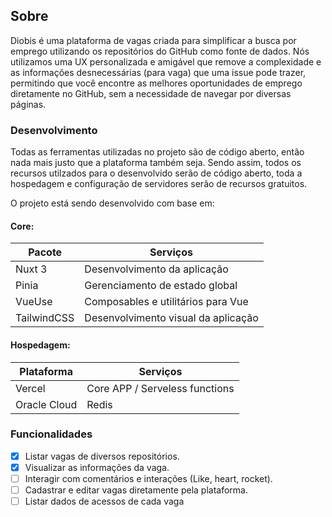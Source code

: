 
## Sobre

Diobis é uma plataforma de vagas criada para simplificar a busca por emprego utilizando os repositórios do GitHub como fonte de dados. Nós utilizamos uma UX personalizada e amigável que remove a complexidade e as informações desnecessárias (para vaga) que uma issue pode trazer, permitindo que você encontre as melhores oportunidades de emprego diretamente no GitHub, sem a necessidade de navegar por diversas páginas.

  

###  Desenvolvimento
Todas as ferramentas utilizadas no projeto são de código aberto, então nada mais justo que a plataforma também seja. Sendo assim, todos os recursos utilzados para o desenvolvido serão de código aberto, toda a hospedagem e configuração de servidores serão de recursos gratuitos.

  

O projeto está sendo desenvolvido com base em:

#### Core:
| Pacote      | Serviços                            |
| ----------- | ----------------------------------- |
| Nuxt 3      | Desenvolvimento da aplicação        |
| Pinia       | Gerenciamento de estado global      |
| VueUse      | Composables e utilitários para Vue  |
| TailwindCSS | Desenvolvimento visual da aplicação |

 
#### Hospedagem:
| Plataforma   | Serviços                       |
| ------------ | ------------------------------ |
| Vercel       | Core APP / Serveless functions |
| Oracle Cloud | Redis                          |

 

### Funcionalidades
 - [x] Listar vagas de diversos repositórios.
 - [x] Visualizar as informações da vaga.
 - [ ] Interagir com comentários e interações (Like, heart, rocket).
 - [ ] Cadastrar e editar vagas diretamente pela plataforma.
 - [ ] Listar dados de acessos de cada vaga
